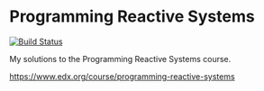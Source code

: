 # Programming Reactive Systems

[![Build Status](https://travis-ci.com/superruzafa/scala-reactivex.svg?branch=master)](https://travis-ci.com/superruzafa/scala-reactivex)

My solutions to the Programming Reactive Systems course.

https://www.edx.org/course/programming-reactive-systems
